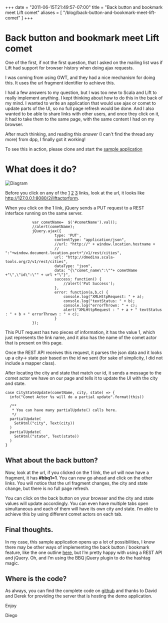 +++
date = "2011-06-15T21:49:57-07:00"
title = "Back button and bookmark meet Lift comet"
aliases = [
	"/blog/back-button-and-bookmark-meet-lift-comet"
]
+++

[title=]: /
[category: Lift]: /
[date: 2011/06/15]: /
[tags: {ajax, backbutton, bbq, bookmark, comet, jquery, lift, liftweb, scala}]: /

# Back button and bookmark meet Lift comet

One of the first, if not the first question, that I asked on the mailing list was if Lift had support for browser history when doing ajax requests.

I was coming from using GWT, and they had a nice mechanism for doing this. It uses the url fragment identifier to achieve this.

I had a few answers to my question, but I was too new to Scala and Lift to really implement anything.
I kept thinking about how to do this in the back of my mind. I wanted to write an application that would use ajax or comet to update parts of the UI, so no full page refresh would be done. And I also wanted to be able to share links with other users, and once they click on it, it had to take them to the same page, with the same content I had on my browser.

After much thinking, and reading this _answer_ (I can't find the thread any more) from dpp, I finally got it working!

To see this in action, please clone and start the [sample application](https://github.com/fmpwizard/lift-comet-history)

# What does it do?

![Diagram](/images/27764656-back-button-lift-comet.png)

Before you click on any of the [1](http://127.0.0.1:8080/2/liftactorform#bbq1=1) [2](http://127.0.0.1:8080/2/liftactorform#bbq1=2) [3](http://127.0.0.1:8080/2/liftactorform#bbq1=3) links, look at the url, it looks like http://127.0.0.1:8080/2/liftactorform.

When you click on the 1 link, jQuery sends a PUT request to a REST interface running on the same server.

```
            var cometName=  $('#cometName').val();
            //alert(cometName);
            jQuery.ajax({
                      type: 'PUT',
                      contentType: "application/json",
                      //url: "http://" + window.location.hostname +
                      //  ":"+window.document.location.port+"/v1/rest/cities",
                      url: "http://dmedina.scala-tools.org/2/v1/rest/cities",
                      dataType: "json",
                      data: "{\"comet_name\":\""+ cometName +"\",\"id\":\"" + url +"\"}",
                      success: function() {
                          //alert('Put Success');
                      },
                      error: function(a,b,c) {
                          console.log("XMLHttpRequest: " + a);
                          console.log("textStatus: " + b);
                          console.log("errorThrown: " + c);
                          alert("XMLHttpRequest : " + a + " textStatus : " + b + " errorThrown : " + c);
                      }
            });
```

This PUT request has two pieces of information, it has the value 1, which just represents the link name, and it also has the name of the comet actor that is present on this page.

Once the REST API receives this request, it parses the json data and it looks up a city-> state pair based on the id we sent (for sake of simplicity, I did not include a mapper class).

After locating the city and state that match our id, it sends a message to the comet actor we have on our page and tells it to update the UI with the city and state.

```
case CityStateUpdate(cometName, city, state) => {
  info("Comet Actor %s will do a partial update".format(this))

  /**
   * You can have many partialUpdate() calls here.
   */
  partialUpdate(
    SetHtml("city", Text(city))
  )
  partialUpdate(
    SetHtml("state", Text(state))
  )
}
```

## What about the back button?

Now, look at the url, if you clicked on the 1 link, the url will now have a fragment, it has **#bbq1=1**. You can now go ahead and click on the other links. You will notice that the url fragment changes, the city and state change, but there is no full page refresh.

You can click on the back button on your browser and the city and state values will update accordingly. You can even have multiple tabs open simultaneous and each of them will have its own city and state. I’m able to achieve this by using different comet actors on each tab.

## Final thoughts.

In my case, this sample application opens up a lot of possibilities, I know there may be other ways of implementing the back button / bookmark feature, like the one outline [here](https://groups.google.com/forum/#!topic/liftweb/_A-Zg7oFBhQ), but I’m pretty happy with using a REST API and jQuery. Oh, and I’m using the BBQ jQuery plugin to do the hashtag magic.

## Where is the code?

As always, you can find the complete code on [github](https://github.com/fmpwizard/lift-comet-history) and thanks to David and Derek for providing the server that is hosting the demo application.

Enjoy

  Diego
